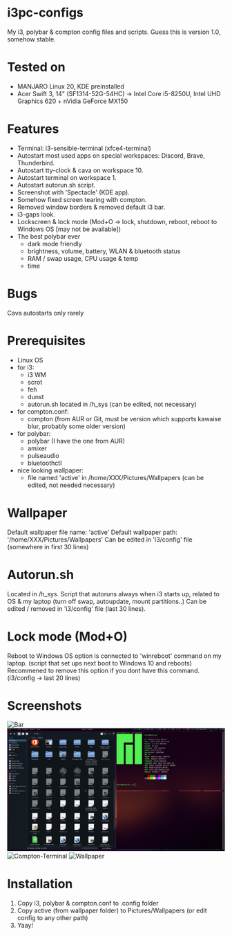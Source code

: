 # i3pc-configs
My i3, polybar &amp; compton config files and scripts.
Guess this is version 1.0, somehow stable.

# Tested on
- MANJARO Linux 20, KDE preinstalled
- Acer Swift 3, 14" (SF1314-52G-54HC) -> Intel Core i5-8250U, Intel UHD Graphics 620 + nVidia GeForce MX150

# Features
- Terminal: i3-sensible-terminal (xfce4-terminal)
- Autostart most used apps on special workspaces: Discord, Brave, Thunderbird.
- Autostart tty-clock & cava on workspace 10.
- Autostart terminal on workspace 1.
- Autostart autorun.sh script.
- Screenshot with 'Spectacle' (KDE app).
- Somehow fixed screen tearing with compton.
- Removed window borders & removed default i3 bar.
- i3-gaps look.
- Lockscreen & lock mode (Mod+O -> lock, shutdown, reboot, reboot to Windows OS [may not be available])
- The best polybar ever
    - dark mode friendly
    - brightness, volume, battery, WLAN & bluetooth status
    - RAM / swap usage, CPU usage & temp
    - time

# Bugs
Cava autostarts only rarely

# Prerequisites
- Linux OS
- for i3:
    - i3 WM
    - scrot
    - feh
    - dunst
    - autorun.sh located in /h_sys (can be edited, not necessary)
- for compton.conf:
    - compton (from AUR or Git, must be version which supports kawaise blur, probably some older version)
- for polybar:
    - polybar (I have the one from AUR)
    - amixer
    - pulseaudio
    - bluetoothctl
- nice looking wallpaper:
    - file named 'active' in /home/XXX/Pictures/Wallpapers (can be edited, not needed necessary)
    
# Wallpaper
Default wallpaper file name: 'active'
Default wallpaper path: '/home/XXX/Pictures/Wallpapers'
Can be edited in 'i3/config' file (somewhere in first 30 lines)

# Autorun.sh
Located in /h_sys.
Script that autoruns always when i3 starts up, related to OS & my laptop (turn off swap, autoupdate, mount partitions..)
Can be edited / removed in 'i3/config' file (last 30 lines).

# Lock mode (Mod+O)
Reboot to Windows OS option is connected to 'winreboot' command on my laptop. (script that set ups next boot to Windows 10 and reboots) Recommened to remove this option if you dont have this command. (i3/config -> last 20 lines)

# Screenshots
![Bar](https://github.com/horsecz/i3pc-configs/tree/master/screenshots/polybar.png?raw=true)
![Gaps](https://github.com/horsecz/i3pc-configs/blob/master/screenshots/gaps-usage.png?raw=true)
![Compton-Terminal](https://github.com/horsecz/i3pc-configs/tree/master/screenshots/terminal-compton.png?raw=true)
![Wallpaper](https://github.com/horsecz/i3pc-configs/tree/master/screenshots/wallpaper-bg.png?raw=true)

# Installation
1) Copy i3, polybar & compton.conf to .config folder
2) Copy active (from wallpaper folder) to Pictures/Wallpapers (or edit config to any other path)
3) Yaay!
